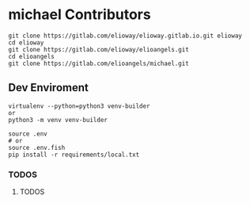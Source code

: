 # michael Contributors

```shell
git clone https://gitlab.com/elioway/elioway.gitlab.io.git elioway
cd elioway
git clone https://gitlab.com/elioway/elioangels.git
cd elioangels
git clone https://gitlab.com/elioangels/michael.git
```

## Dev Enviroment

```
virtualenv --python=python3 venv-builder
or
python3 -m venv venv-builder

source .env
# or
source .env.fish
pip install -r requirements/local.txt
```

### TODOS

1. TODOS
